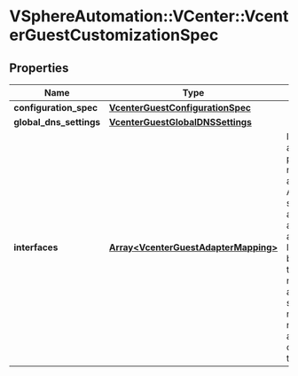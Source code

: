 # VSphereAutomation::VCenter::VcenterGuestCustomizationSpec

## Properties
Name | Type | Description | Notes
------------ | ------------- | ------------- | -------------
**configuration_spec** | [**VcenterGuestConfigurationSpec**](VcenterGuestConfigurationSpec.md) |  | 
**global_dns_settings** | [**VcenterGuestGlobalDNSSettings**](VcenterGuestGlobalDNSSettings.md) |  | 
**interfaces** | [**Array&lt;VcenterGuestAdapterMapping&gt;**](VcenterGuestAdapterMapping.md) | IP settings that are specific to a particular virtual network adapter. The AdapterMapping structure maps a network adapter&#39;s MAC address to its IPSettings. May be empty if there are no network adapters, else should match number of network adapters configured for the VM. | 


